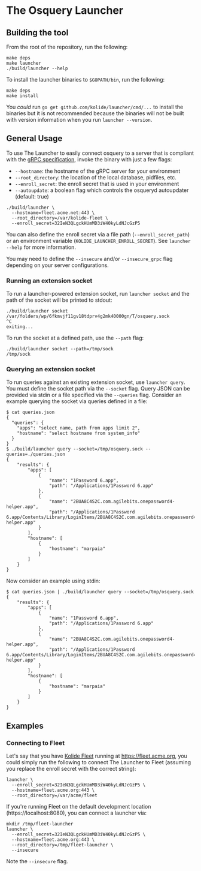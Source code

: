 # The Osquery Launcher

## Building the tool

From the root of the repository, run the following:

```
make deps
make launcher
./build/launcher --help
```

To install the launcher binaries to `$GOPATH/bin`, run the following:

```
make deps
make install
```

You *could* run `go get github.com/kolide/launcher/cmd/...` to install the binaries but it is not recommended because the binaries will not be built with version information when you run `launcher --version`.

## General Usage

To use The Launcher to easily connect osquery to a server that is compliant with the [gRPC specification](https://github.com/kolide/agent-api/blob/master/agent_api.proto), invoke the binary with just a few flags:

- `--hostname`: the hostname of the gRPC server for your environment
- `--root_directory`: the location of the local database, pidfiles, etc.
- `--enroll_secret`: the enroll secret that is used in your environment
- `--autoupdate`: a boolean flag which controls the osqueryd autoupdater (default: true)

```
./build/launcher \
  --hostname=fleet.acme.net:443 \
  --root_directory=/var/kolide-fleet \
  --enroll_secret=32IeN3QLgckHUmMD3iW40kyLdNJcGzP5
```

You can also define the enroll secret via a file path (`--enroll_secret_path`) or an environment variable (`KOLIDE_LAUNCHER_ENROLL_SECRET`). See `launcher --help` for more information.

You may need to define the `--insecure` and/or `--insecure_grpc` flag depending on your server configurations.

### Running an extension socket

To run a launcher-powered extension socket, run `launcher socket` and the path of the socket will be printed to stdout:

```
./build/launcher socket
/var/folders/wp/6fkmvjf11gv18tdprv4g2mk40000gn/T/osquery.sock
^C
exiting...
```

To run the socket at a defined path, use the `--path` flag:

```
./build/launcher socket --path=/tmp/sock
/tmp/sock
```

### Querying an extension socket

To run queries against an existing extension socket, use `launcher query`. You must define the socket path via the `--socket` flag. Query JSON can be provided via stdin or a file specified via the `--queries` flag. Consider an example querying the socket via queries defined in a file:

```
$ cat queries.json
{
  "queries": {
    "apps": "select name, path from apps limit 2",
    "hostname": "select hostname from system_info"
  }
}
$ ./build/launcher query --socket=/tmp/osquery.sock --queries=./queries.json
{
    "results": {
        "apps": [
            {
                "name": "1Password 6.app",
                "path": "/Applications/1Password 6.app"
            },
            {
                "name": "2BUA8C4S2C.com.agilebits.onepassword4-helper.app",
                "path": "/Applications/1Password 6.app/Contents/Library/LoginItems/2BUA8C4S2C.com.agilebits.onepassword4-helper.app"
            }
        ],
        "hostname": [
            {
                "hostname": "marpaia"
            }
        ]
    }
}
```

Now consider an example using stdin:

```
$ cat queries.json | ./build/launcher query --socket=/tmp/osquery.sock
{
    "results": {
        "apps": [
            {
                "name": "1Password 6.app",
                "path": "/Applications/1Password 6.app"
            },
            {
                "name": "2BUA8C4S2C.com.agilebits.onepassword4-helper.app",
                "path": "/Applications/1Password 6.app/Contents/Library/LoginItems/2BUA8C4S2C.com.agilebits.onepassword4-helper.app"
            }
        ],
        "hostname": [
            {
                "hostname": "marpaia"
            }
        ]
    }
}
```

## Examples

### Connecting to Fleet

Let's say that you have [Kolide Fleet](https://github.com/kolide/fleet) running at https://fleet.acme.org, you could simply run the following to connect The Launcher to Fleet (assuming you replace the enroll secret with the correct string):

```
launcher \
  --enroll_secret=32IeN3QLgckHUmMD3iW40kyLdNJcGzP5 \
  --hostname=fleet.acme.org:443 \
  --root_directory=/var/acme/fleet
```

If you're running Fleet on the default development location (https://localhost:8080), you can connect a launcher via:

```
mkdir /tmp/fleet-launcher
launcher \
  --enroll_secret=32IeN3QLgckHUmMD3iW40kyLdNJcGzP5 \
  --hostname=fleet.acme.org:443 \
  --root_directory=/tmp/fleet-launcher \
  --insecure
```

Note the `--insecure` flag.
